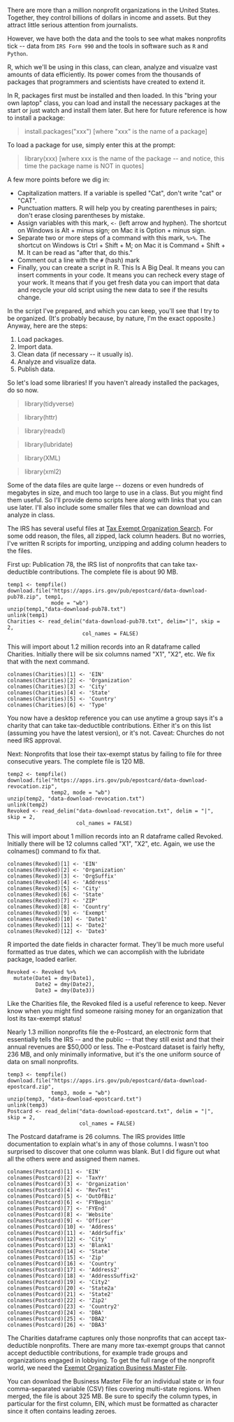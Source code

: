 There are more than a million nonprofit organizations in the United States. Together, they control billions of dollars in income and assets. But they attract little serious attention from journalists.

However, we have both the data and the tools to see what makes nonprofits tick -- data from <code>IRS Form 990</code> and the tools in software such as <code>R</code> and <code>Python</code>.

R, which we'll be using in this class, can clean, analyze and visualze vast amounts of data efficiently. Its power comes from the thousands of packages that programmers and scientists have created to extend it. 

In R, packages first must be installed and then loaded. In this "bring your own laptop" class, you can load and install the necessary packages at the start or just watch and install them later. But here for future reference is how to install a package:

> install.packages("xxx")  [where "xxx" is the name of a package]

To load a package for use, simply enter this at the prompt:

> library(xxx) [where xxx is the name of the package -- and notice, this time the package name is NOT in quotes]

A few more points before we dig in:

* Capitalization matters. If a variable is spelled "Cat", don't write "cat" or "CAT". 
* Punctuation matters. R will help you by creating parentheses in pairs; don't erase closing parentheses by mistake.
* Assign variables with this mark, <code><-</code> (left arrow and hyphen). The shortcut on Windows is Alt + minus sign; on Mac it is Option + minus sign.
* Separate two or more steps of a command with this mark, <code>%>%</code>. The shortcut on Windows is Ctrl + Shift + M; on Mac it is Command + Shift + M. It can be read as "after that, do this."
* Comment out a line with the <code>#</code> (hash) mark
* Finally, you can create a script in R. This Is A Big Deal. It means you can insert comments in your code. It means you can recheck every stage of your work. It means that if you get fresh data you can import that data and recycle your old script using the new data to see if the results change.

In the script I've prepared, and which you can keep, you'll see that I try to be organized. (It's probably because, by nature, I'm the exact opposite.) Anyway, here are the steps:

1. Load packages.
2. Import data.
3. Clean data (if necessary -- it usually is).
4. Analyze and visualize data.
5. Publish data.

So let's load some libraries! If you haven't already installed the packages, do so now. 

> library(tidyverse)
  
> library(httr)
  
> library(readxl)
  
> library(lubridate)
  
> library(XML)
  
> library(xml2)
  
Some of the data files are quite large -- dozens or even hundreds of megabytes in size, and much too large to use in a class. But you might find them useful. So I'll provide demo scripts here along with links that you can use later. I'll also include some smaller files that we can download and analyze in class.
  
The IRS has several useful files at [Tax Exempt Organization Search](https://www.irs.gov/charities-non-profits/tax-exempt-organization-search). For some odd reason, the files, all zipped, lack column headers. But no worries, I've written R scripts for importing, unzipping and adding column headers to the files.

First up: Publication 78, the IRS list of nonprofits that can take tax-deductible contributions. The complete file is about 90 MB.
  
```
temp1 <- tempfile()
download.file("https://apps.irs.gov/pub/epostcard/data-download-pub78.zip", temp1, 
              mode = "wb")
unzip(temp1,"data-download-pub78.txt") 
unlink(temp1)
Charities <- read_delim("data-download-pub78.txt", delim="|", skip = 2, 
                        col_names = FALSE)
  ```

This will import about 1.2 million records into an R dataframe called Charities. Initially there will be six columns named "X1", "X2", etc. We fix that with the next command.
  
```
colnames(Charities)[1] <- 'EIN'
colnames(Charities)[2] <- 'Organization'
colnames(Charities)[3] <- 'City'
colnames(Charities)[4] <- 'State'
colnames(Charities)[5] <- 'Country'
colnames(Charities)[6] <- 'Type'
  ```

You now have a desktop reference you can use anytime a group says it's a charity that can take tax-deductible contributions. Either it's on this list (assuming you have the latest version), or it's not. Caveat: Churches do not need IRS approval.
  
Next: Nonprofits that lose their tax-exempt status by failing to file for three consecutive years. The complete file is 120 MB.
  
```
temp2 <- tempfile()
download.file("https://apps.irs.gov/pub/epostcard/data-download-revocation.zip", 
              temp2, mode = "wb")
unzip(temp2, "data-download-revocation.txt")
unlink(temp2)
Revoked <- read_delim("data-download-revocation.txt", delim = "|", skip = 2,
                      col_names = FALSE)
```
  
This will import about 1 million records into an R dataframe called Revoked. Initially there will be 12 columns called "X1", "X2", etc. Again, we use the colnames() command to fix that.
  
```
colnames(Revoked)[1] <- 'EIN'
colnames(Revoked)[2] <- 'Organization'
colnames(Revoked)[3] <- 'OrgSuffix'
colnames(Revoked)[4] <- 'Address'
colnames(Revoked)[5] <- 'City'
colnames(Revoked)[6] <- 'State'
colnames(Revoked)[7] <- 'ZIP'
colnames(Revoked)[8] <- 'Country'
colnames(Revoked)[9] <- 'Exempt'
colnames(Revoked)[10] <- 'Date1'
colnames(Revoked)[11] <- 'Date2'
colnames(Revoked)[12] <- 'Date3'
```
  
R imported the date fields in character format. They'll be much more useful formatted as true dates, which we can accomplish with the lubridate package, loaded earlier.
  
```
Revoked <- Revoked %>% 
  mutate(Date1 = dmy(Date1),
         Date2 = dmy(Date2),
         Date3 = dmy(Date3))
```
  
Like the Charities file, the Revoked filed is a useful reference to keep. Never know when you might find someone raising money for an organization that lost its tax-exempt status!
  
Nearly 1.3 million nonprofits file the e-Postcard, an electronic form that essentially tells the IRS -- and the public -- that they still exist and that their annual revenues are $50,000 or less. The e-Postcard dataset is fairly hefty, 236 MB, and only minimally informative, but it's the one uniform source of data on small nonprofits.
  
```
temp3 <- tempfile()
download.file("https://apps.irs.gov/pub/epostcard/data-download-epostcard.zip", 
              temp3, mode = "wb")
unzip(temp3, "data-download-epostcard.txt")
unlink(temp3)
Postcard <- read_delim("data-download-epostcard.txt", delim = "|", skip = 2,
                       col_names = FALSE)
```
  
The Postcard dataframe is 26 columns. The IRS provides little documentation to explain what's in any of those columns. I wasn't too surprised to discover that one column was blank. But I did figure out what all the others were and assigned them names.
  
```
colnames(Postcard)[1] <- 'EIN'
colnames(Postcard)[2] <- 'TaxYr'
colnames(Postcard)[3] <- 'Organization'
colnames(Postcard)[4] <- 'RevTest'
colnames(Postcard)[5] <- 'OutOfBiz'
colnames(Postcard)[6] <- 'FYBegin'
colnames(Postcard)[7] <- 'FYEnd'
colnames(Postcard)[8] <- 'Website'
colnames(Postcard)[9] <- 'Officer'
colnames(Postcard)[10] <- 'Address'
colnames(Postcard)[11] <- 'AddrSuffix'
colnames(Postcard)[12] <- 'City'
colnames(Postcard)[13] <- 'Blank1'
colnames(Postcard)[14] <- 'State'
colnames(Postcard)[15] <- 'Zip'
colnames(Postcard)[16] <- 'Country'
colnames(Postcard)[17] <- 'Address2'
colnames(Postcard)[18] <- 'AddressSuffix2'
colnames(Postcard)[19] <- 'City2'
colnames(Postcard)[20] <- 'State2a'
colnames(Postcard)[21] <- 'State2'
colnames(Postcard)[22] <- 'Zip2'
colnames(Postcard)[23] <- 'Country2'
colnames(Postcard)[24] <- 'DBA'
colnames(Postcard)[25] <- 'DBA2'
colnames(Postcard)[26] <- 'DBA3'
```

The Charities dataframe captures only those nonprofits that can accept tax-deductible nonprofits. There are many more tax-exempt groups that cannot accept deductible contributions, for example trade groups and organizations engaged in lobbying. To get the full range of the nonprofit world, we need the [Exempt Organization Business Master File](https://www.irs.gov/charities-non-profits/exempt-organizations-business-master-file-extract-eo-bmf). 
  
You can download the Business Master File for an individual state or in four comma-separated variable (CSV) files covering multi-state regions. When merged, the file is about 325 MB. Be sure to specify the column types, in particular for the first column, EIN, which must be formatted as character since it often contains leading zeroes. 
  

  
  
 
  
  
